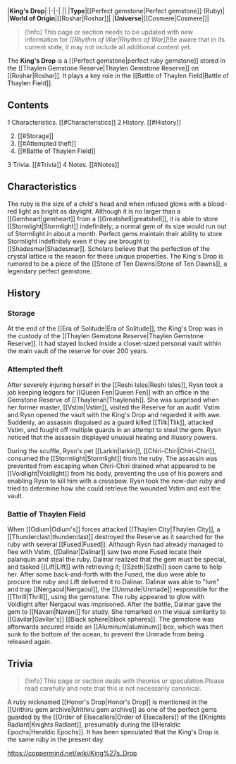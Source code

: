 |**King's Drop**|
|-|-|
||
|**Type**|[[Perfect gemstone\|Perfect gemstone]] (Ruby)|
|**World of Origin**|[[Roshar\|Roshar]]|
|**Universe**|[[Cosmere\|Cosmere]]|

> [!info] This page or section needs to be updated with new information for *[[Rhythm of War\|Rhythm of War]]*!Be aware that in its current state, it may not include all additional content yet.

The **King's Drop** is a [[Perfect gemstone\|perfect ruby gemstone]] stored in the [[Thaylen Gemstone Reserve\|Thaylen Gemstone Reserve]] on [[Roshar\|Roshar]]. It plays a key role in the [[Battle of Thaylen Field\|Battle of Thaylen Field]].

## Contents

1 Characteristics. [[#Characteristics]] 
2 History. [[#History]] 

2. [[#Storage]] 
2. [[#Attempted theft]] 
2. [[#Battle of Thaylen Field]] 


3 Trivia. [[#Trivia]] 
4 Notes. [[#Notes]] 


## Characteristics
The ruby is the size of a child's head and when infused glows with a blood-red light as bright as daylight. Although it is no larger than a [[Gemheart\|gemheart]] from a [[Greatshell\|greatshell]], it is able to store [[Stormlight\|Stormlight]] indefinitely; a normal gem of its size would run out of Stormlight in about a month. Perfect gems maintain their ability to store Stormlight indefinitely even if they are brought to [[Shadesmar\|Shadesmar]]. Scholars believe that the perfection of the crystal lattice is the reason for these unique properties.
The King's Drop is rumored to be a piece of the [[Stone of Ten Dawns\|Stone of Ten Dawns]], a legendary perfect gemstone.

## History
### Storage
At the end of the [[Era of Solitude\|Era of Solitude]], the King's Drop was in the custody of the [[Thaylen Gemstone Reserve\|Thaylen Gemstone Reserve]]. It had stayed locked inside a closet-sized personal vault within the main vault of the reserve for over 200 years.

### Attempted theft
After severely injuring herself in the [[Reshi Isles\|Reshi Isles]], Rysn took a job keeping ledgers for [[Queen Fen\|Queen Fen]] with an office in the Gemstone Reserve of [[Thaylenah\|Thaylenah]]. She was surprised when her former master, [[Vstim\|Vstim]], visited the Reserve for an audit. Vstim and Rysn opened the vault with the King's Drop and regarded it with awe. Suddenly, an assassin disguised as a guard killed [[Tlik\|Tlik]], attacked Vstim, and fought off multiple guards in an attempt to steal the gem. Rysn noticed that the assassin displayed unusual healing and illusory powers.

 
During the scuffle, Rysn's pet [[Larkin\|larkin]], [[Chiri-Chiri\|Chiri-Chiri]], consumed the [[Stormlight\|Stormlight]] from the ruby. The assassin was prevented from escaping when Chiri-Chiri drained what appeared to be [[Voidlight\|Voidlight]] from his body, preventing the use of his powers and enabling Rysn to kill him with a crossbow. Rysn took the now-dun ruby and tried to determine how she could retrieve the wounded Vstim and exit the vault.

### Battle of Thaylen Field
When [[Odium\|Odium's]] forces attacked [[Thaylen City\|Thaylen City]], a [[Thunderclast\|thunderclast]] destroyed the Reserve as it searched for the ruby with several [[Fused\|Fused]]. Although Rysn had already managed to flee with Vstim, [[Dalinar\|Dalinar]] saw two more Fused locate their palanquin and steal the ruby. Dalinar realized that the gem must be special, and tasked [[Lift\|Lift]] with retrieving it; [[Szeth\|Szeth]] soon came to help her. After some back-and-forth with the Fused, the duo were able to procure the ruby and Lift delivered it to Dalinar.
Dalinar was able to "lure" and trap [[Nergaoul\|Nergaoul]], the [[Unmade\|Unmade]] responsible for the [[Thrill\|Thrill]], using the gemstone. The ruby appeared to glow with Voidlight after Nergaoul was imprisoned. After the battle, Dalinar gave the gem to [[Navani\|Navani]] for study. She remarked on the visual similarity to [[Gavilar\|Gavilar's]] [[Black sphere\|black spheres]].
The gemstone was afterwards secured inside an [[Aluminum\|aluminum]] box, which was then sunk to the bottom of the ocean, to prevent the Unmade from being released again.

## Trivia
> [!info] This page or section deals with theories or speculation.Please read carefully and note that this is not necessarily canonical.

A ruby nicknamed [[Honor's Drop\|Honor's Drop]] is mentioned in the [[Urithiru gem archive\|Urithiru gem archive]] as one of the perfect gems guarded by the [[Order of Elsecallers\|Order of Elsecallers]] of the [[Knights Radiant\|Knights Radiant]], presumably during the [[Heraldic Epochs\|Heraldic Epochs]]. It has been speculated that the King's Drop is the same ruby in the present day.


https://coppermind.net/wiki/King%27s_Drop
